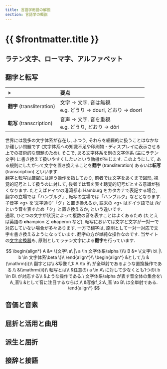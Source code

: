 ```yaml
---
title: 言語学用語の解説
section: 言語学の概説
---
```


# {{ $frontmatter.title }}

<!--文字論-->
## ラテン文字、ローマ字、アルファベット

## 翻字と転写

|>|要点|
|:--|:--|
|**翻字** (transliteration)|文字 → 文字. 音は無視.<br>e.g. どうり → douri, どおり → doori|
|**転写** (transcription)|音声 → 文字. 音を重視.<br>e.g. どうり, どおり → dōri|

世界には幾多の文字体系が存在し,
ふつう,
それらを網羅的に扱うことはなかなか難しい問題です
(文字体系への知識不足や印刷物・ディスプレイに表示させる上での技術的な問題のため).
そこで, ある文字体系を別の文字体系 (主にラテン文字)
に書き換えて扱いやすくしたいという動機が生じます.
このようにして,
ある規則にしたがって文字を置き換えることを**翻字** (transliteration)
あるいは**転写** (transcription) といいます.  
翻字と転写は厳密には違う操作を指しており,
前者では文字をあくまで図形,
視覚的記号として扱うのに対して,
後者では音を表す聴覚的記号だとする意識が強くなります.
たとえばドイツの港湾都市 Hamburg をカタカナで表記する場合,
翻字の立場では「ハンブルグ」,
転写の立場では「ハンブルク」などとなります.
子音字 \<g> を‘文字通り’「グ」と置き換えるか,
語末の \<g> はドイツ語では /k/ という音を表すため「ク」と置き換えるか,
という違いです.  
通常, ひとつの文字が状況によって複数の音を表すことはよくあるため
(たとえば英語の **ch**ampion と **ch**aperon など),
転写においては文字と文字が一対一で対応していない場合が多々あります.
一方で翻字は,
原則として一対一対応で文字を書き換えるようになっています.
翻字の方が単純な操作なのです.
当サイトの[文字変換器](https://huling.org/docs/tools/conv/)も,
原則としてラテン文字による**翻字**を行っています.

$$
\begin{align*}
A &= \{文字\ a\ |\ a \in 文字体系\alpha \}\\
B &= \{文字\ b\ |\ b \in 文字体系\beta \}\\
\end{align*}\\
\begin{align*}
&として,\\
&(\mathrm{i})\ 翻字とは\\
&写像 f_1: A \to B\ が全単射であるような置換操作である.\\
&(\mathrm{ii})\ 転写とは\\
&任意の\ a \in A\ に対して少なくとも1つの\ b \in B\ が対応する\\
&ような操作である.\ 文字体系\alpha が表す音全体の集合を\ A_音\\
&として音に注目するならば,\\
&写像f_2:A_音 \to B\ は全単射である.
\end{align*}
$$

<!--音韻論-->

## 音価と音素

<!--形態論-->
## 屈折と活用と曲用

## 派生と屈折

## 接辞と接語

<!--統語論-->
